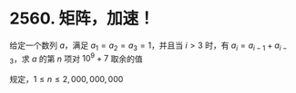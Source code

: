 # 2560. 矩阵，加速！

给定一个数列 $a$，满足 $a_{1} = a_{2} = a_{3} = 1$，并且当 $i > 3$ 时，有 $a_{i} = a_{i - 1} + a_{i - 3}$，求 $a$ 的第 $n$ 项对 $10^9 + 7$ 取余的值

规定，$1\leq n\leq 2,000,000,000$

